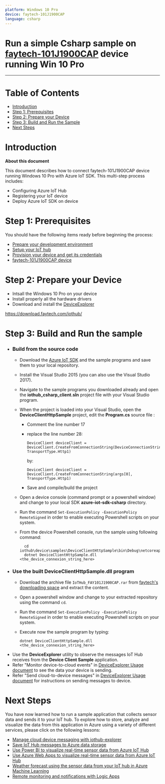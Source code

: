 ```yaml
---
platform: Windows 10 Pro
device: faytech-101J1900CAP
language: csharp
---
```


Run a simple Csharp sample on [faytech-101J1900CAP](https://www.faytech.com/catalogue/product/101-capacitive-touch-pc-ft101j1900w4g64gcap/) device running Win 10 Pro
===
---

# Table of Contents

-   [Introduction](#Introduction)
-   [Step 1: Prerequisites](#Prerequisites)
-   [Step 2: Prepare your Device](#PrepareDevice)
-   [Step 3: Build and Run the Sample](#Build)
-   [Next Steps](#NextSteps)

<a name="Introduction"></a>
# Introduction

**About this document**

This document describes how to connect faytech-101J1900CAP device running Windows 10 Pro with Azure IoT SDK. This multi-step process includes:
-   Configuring Azure IoT Hub
-   Registering your IoT device
-   Deploy Azure IoT SDK on device

<a name="Prerequisites"></a>
# Step 1: Prerequisites

You should have the following items ready before beginning the process:

-   [Prepare your development environment][setup-devbox-windows]
-   [Setup your IoT hub][lnk-setup-iot-hub]
-   [Provision your device and get its credentials][lnk-manage-iot-hub]
-   [faytech-101J1900CAP device](https://www.faytech.com/catalogue/product/101-capacitive-touch-pc-ft101j1900w4g64gcap/)

<a name="PrepareDevice"></a>
# Step 2: Prepare your Device

-   Intsall the Windows 10 Pro on your device
-	Install properly all the hardware drivers
-	Download and install the [DeviceExplorer](https://github.com/Azure/azure-iot-sdk-csharp/blob/master/tools/DeviceExplorer/doc/how_to_use_device_explorer.md) 

https://download.faytech.com/iothub/

<a name="Build"></a>
# Step 3: Build and Run the sample
-	### Build from the source code
	-   Download the [Azure IoT SDK](https://github.com/Azure/azure-iot-sdk-csharp) and the sample programs and save them to your local repository.
	-	Install the Visual Studio 2015 (you can also use the Visual Studio 2017).
	-	Navigate to the sample programs you downloaded already and open the  **iothub_csharp_client.sln** project file with your Visual Studio program.
	-	When the project is loaded into your Visual Studio, open the **DeviceClientHttpSample** project, edit the **Program.cs** source file :
		-	Comment the line number 17 
		-	replace the line number 28:
	
				DeviceClient deviceClient = DeviceClient.CreateFromConnectionString(DeviceConnectionString, TransportType.Http1)
			
			by:
		
				DeviceClient deviceClient = DeviceClient.CreateFromConnectionString(args[0], TransportType.Http1)
			
		-	Save and compile/build the project
			
	-   Open a device console (command prompt or a powershell window) and change to your local SDK **azure-iot-sdk-csharp** directory.
	-	Run the command `Set-ExecutionPolicy -ExecutionPolicy RemoteSigned` in order to enable executing Powershell scripts on your system.
        
	- From the device Powershell console, run the sample using following command:

			cd iothub\device\samples\DeviceClientHttpSample\bin\Debug\netcoreapp2.0
			dotnet DeviceClientHttpSample.dll <the_device_connexion_string_here>

-	### Use the built **DeviceClientHttpSample.dll** program
	-	Download the archive file `IoTHub_FAY101J1900CAP.rar` from [faytech's downloading space](https://download.faytech.com/iothub/) and extract the content.
	-   Open a powershell window and change to your extracted repository using the command `cd`.
	-	Run the command `Set-ExecutionPolicy -ExecutionPolicy RemoteSigned` in order to enable executing Powershell scripts on your system.
	-	Execute now the sample program by typing:
		
			dotnet DeviceClientHttpSample.dll <the_device_connexion_string_here>
			
	
-   Use the **DeviceExplorer** utility to observe the messages IoT Hub receives from the **Device Client Sample** application.
-   Refer "Monitor device-to-cloud events" in [DeviceExplorer Usage document](https://github.com/Azure/azure-iot-sdk-csharp/blob/master/tools/DeviceExplorer/doc/how_to_use_device_explorer.md) to see the data your device is sending.
-   Refer "Send cloud-to-device messages" in [DeviceExplorer Usage document](https://github.com/Azure/azure-iot-sdk-csharp/blob/master/tools/DeviceExplorer/doc/how_to_use_device_explorer.md) for instructions on sending messages to device.

<a name="NextSteps"></a>
# Next Steps

You have now learned how to run a sample application that collects sensor data and sends it to your IoT hub. To explore how to store, analyze and visualize the data from this application in Azure using a variety of different services, please click on the following lessons:

-   [Manage cloud device messaging with iothub-explorer]
-   [Save IoT Hub messages to Azure data storage]
-   [Use Power BI to visualize real-time sensor data from Azure IoT Hub]
-   [Use Azure Web Apps to visualize real-time sensor data from Azure IoT Hub]
-   [Weather forecast using the sensor data from your IoT hub in Azure Machine Learning]
-   [Remote monitoring and notifications with Logic Apps]   

[Manage cloud device messaging with iothub-explorer]: https://docs.microsoft.com/en-us/azure/iot-hub/iot-hub-explorer-cloud-device-messaging
[Save IoT Hub messages to Azure data storage]: https://docs.microsoft.com/en-us/azure/iot-hub/iot-hub-store-data-in-azure-table-storage
[Use Power BI to visualize real-time sensor data from Azure IoT Hub]: https://docs.microsoft.com/en-us/azure/iot-hub/iot-hub-live-data-visualization-in-power-bi
[Use Azure Web Apps to visualize real-time sensor data from Azure IoT Hub]: https://docs.microsoft.com/en-us/azure/iot-hub/iot-hub-live-data-visualization-in-web-apps
[Weather forecast using the sensor data from your IoT hub in Azure Machine Learning]: https://docs.microsoft.com/en-us/azure/iot-hub/iot-hub-weather-forecast-machine-learning
[Remote monitoring and notifications with Logic Apps]: https://docs.microsoft.com/en-us/azure/iot-hub/iot-hub-monitoring-notifications-with-azure-logic-apps
[setup-devbox-windows]: https://github.com/Azure/azure-iot-sdk-csharp/blob/master/doc/devbox_setup.md
[lnk-setup-iot-hub]: ../../setup_iothub.md
[lnk-manage-iot-hub]: ../../manage_iot_hub.md
